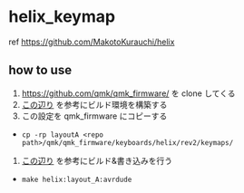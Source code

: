 # helix_keymap

ref https://github.com/MakotoKurauchi/helix

## how to use

1. https://github.com/qmk/qmk_firmware/ を clone してくる
1. [この辺り](https://github.com/MakotoKurauchi/helix/blob/master/Doc/firmware_jp.md#%E3%83%93%E3%83%AB%E3%83%89%E7%92%B0%E5%A2%83%E3%82%92%E4%BD%9C%E3%82%8B) を参考にビルド環境を構築する
1. この設定を qmk_firmware にコピーする
  - `cp -rp layoutA <repo path>/qmk/qmk_firmware/keyboards/helix/rev2/keymaps/`
1. [この辺り](https://github.com/MakotoKurauchi/helix/blob/master/Doc/firmware_jp.md#%E3%83%93%E3%83%AB%E3%83%89%E3%81%A8%E6%9B%B8%E3%81%8D%E8%BE%BC%E3%81%BF) を参考にビルド&書き込みを行う
  - `make helix:layout_A:avrdude`

